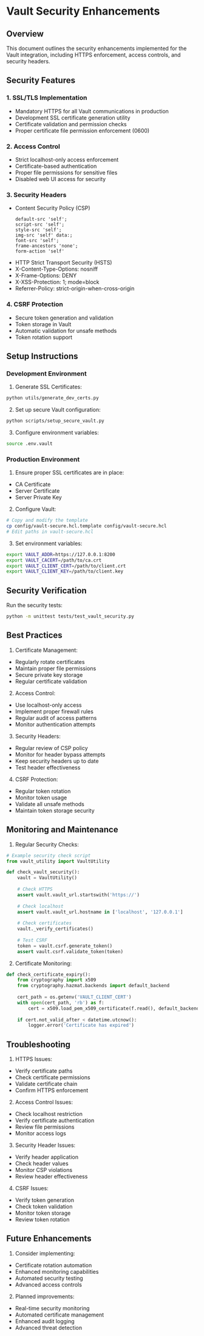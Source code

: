 # Vault Security Enhancements

## Overview
This document outlines the security enhancements implemented for the Vault integration, including HTTPS enforcement, access controls, and security headers.

## Security Features

### 1. SSL/TLS Implementation
- Mandatory HTTPS for all Vault communications in production
- Development SSL certificate generation utility
- Certificate validation and permission checks
- Proper certificate file permission enforcement (0600)

### 2. Access Control
- Strict localhost-only access enforcement
- Certificate-based authentication
- Proper file permissions for sensitive files
- Disabled web UI access for security

### 3. Security Headers
- Content Security Policy (CSP)
  ```
  default-src 'self';
  script-src 'self';
  style-src 'self';
  img-src 'self' data:;
  font-src 'self';
  frame-ancestors 'none';
  form-action 'self'
  ```
- HTTP Strict Transport Security (HSTS)
- X-Content-Type-Options: nosniff
- X-Frame-Options: DENY
- X-XSS-Protection: 1; mode=block
- Referrer-Policy: strict-origin-when-cross-origin

### 4. CSRF Protection
- Secure token generation and validation
- Token storage in Vault
- Automatic validation for unsafe methods
- Token rotation support

## Setup Instructions

### Development Environment

1. Generate SSL Certificates:
```bash
python utils/generate_dev_certs.py
```

2. Set up secure Vault configuration:
```bash
python scripts/setup_secure_vault.py
```

3. Configure environment variables:
```bash
source .env.vault
```

### Production Environment

1. Ensure proper SSL certificates are in place:
- CA Certificate
- Server Certificate
- Server Private Key

2. Configure Vault:
```bash
# Copy and modify the template
cp config/vault-secure.hcl.template config/vault-secure.hcl
# Edit paths in vault-secure.hcl
```

3. Set environment variables:
```bash
export VAULT_ADDR=https://127.0.0.1:8200
export VAULT_CACERT=/path/to/ca.crt
export VAULT_CLIENT_CERT=/path/to/client.crt
export VAULT_CLIENT_KEY=/path/to/client.key
```

## Security Verification

Run the security tests:
```bash
python -m unittest tests/test_vault_security.py
```

## Best Practices

1. Certificate Management:
- Regularly rotate certificates
- Maintain proper file permissions
- Secure private key storage
- Regular certificate validation

2. Access Control:
- Use localhost-only access
- Implement proper firewall rules
- Regular audit of access patterns
- Monitor authentication attempts

3. Security Headers:
- Regular review of CSP policy
- Monitor for header bypass attempts
- Keep security headers up to date
- Test header effectiveness

4. CSRF Protection:
- Regular token rotation
- Monitor token usage
- Validate all unsafe methods
- Maintain token storage security

## Monitoring and Maintenance

1. Regular Security Checks:
```python
# Example security check script
from vault_utility import VaultUtility

def check_vault_security():
    vault = VaultUtility()
    
    # Check HTTPS
    assert vault.vault_url.startswith('https://')
    
    # Check localhost
    assert vault.vault_url.hostname in ['localhost', '127.0.0.1']
    
    # Check certificates
    vault._verify_certificates()
    
    # Test CSRF
    token = vault.csrf.generate_token()
    assert vault.csrf.validate_token(token)
```

2. Certificate Monitoring:
```python
def check_certificate_expiry():
    from cryptography import x509
    from cryptography.hazmat.backends import default_backend
    
    cert_path = os.getenv('VAULT_CLIENT_CERT')
    with open(cert_path, 'rb') as f:
        cert = x509.load_pem_x509_certificate(f.read(), default_backend())
        
    if cert.not_valid_after < datetime.utcnow():
        logger.error('Certificate has expired')
```

## Troubleshooting

1. HTTPS Issues:
- Verify certificate paths
- Check certificate permissions
- Validate certificate chain
- Confirm HTTPS enforcement

2. Access Control Issues:
- Check localhost restriction
- Verify certificate authentication
- Review file permissions
- Monitor access logs

3. Security Header Issues:
- Verify header application
- Check header values
- Monitor CSP violations
- Review header effectiveness

4. CSRF Issues:
- Verify token generation
- Check token validation
- Monitor token storage
- Review token rotation

## Future Enhancements

1. Consider implementing:
- Certificate rotation automation
- Enhanced monitoring capabilities
- Automated security testing
- Advanced access controls

2. Planned improvements:
- Real-time security monitoring
- Automated certificate management
- Enhanced audit logging
- Advanced threat detection
